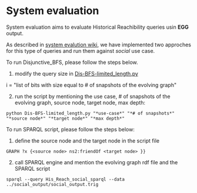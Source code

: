 # System evaluation

System evaluation aims to evaluate Historical Reachibility queries usin **EGG** output.

As described in [system evalution wiki](https://github.com/karimalami7/EGG/wiki/System-Evaluation:-Historical-Reachability-Queries), we have implemented two approches for this type of queries and run them against *social* use case.

To run Disjunctive_BFS, please follow the steps below.

1. modify the query size in [Dis-BFS-limited_length.py](https://github.com/karimalami7/EGG/blob/master/demo/system_evaluation/Dis-BFS-limited_length.py)

  i = "list of bits with size equal to # of snapshots of the evolving graph"

2. run the script by mentioning the use case, # of snapshots of the evolving graph, source node, target node, max depth:

  ```shell
  python Dis-BFS-limited_length.py "*use-case*" "*# of snapshots*" "*source node*" "*target node*" "*max depth*" 
  ```
To run SPARQL script, please follow the steps below:

1. define the source node and the target node in the script file

  ```sparql
  GRAPH ?x {<source node> ns2:friendOf <target node> }}
  ```
2. call SPARQL engine and mention the evolving graph rdf file and the SPARQL script

  ```shell
  sparql --query His_Reach_social_sparql --data ../social_output/social_output.trig
  ```

